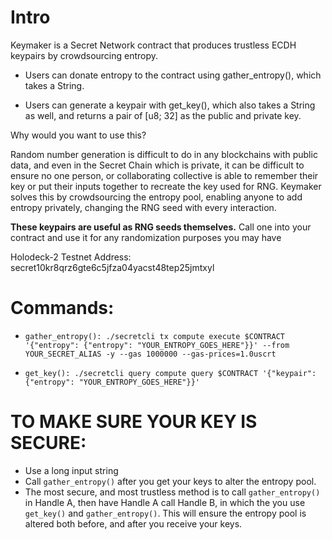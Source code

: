 # Intro
Keymaker is a Secret Network contract that produces trustless ECDH keypairs by crowdsourcing entropy.

- Users can donate entropy to the contract using gather_entropy(), which takes a String.

- Users can generate a keypair with get_key(), which also takes a String as well, and returns a pair of [u8; 32] as the public and private key.


Why would you want to use this?

Random number generation is difficult to do in any blockchains with public data, and even in the Secret Chain which is private, it can be difficult to ensure no one person, or collaborating collective is able to remember their key or put their inputs together to recreate the key used for RNG. 
Keymaker solves this by crowdsourcing the entropy pool, enabling anyone to add entropy privately, changing the RNG seed with every interaction.

**These keypairs are useful as RNG seeds themselves.** Call one into your contract and use it for any randomization purposes you may have

Holodeck-2 Testnet Address:
secret10kr8qrz6gte6c5jfza04yacst48tep25jmtxyl


# Commands:



- `gather_entropy():
./secretcli tx compute execute $CONTRACT '{"entropy": {"entropy": "YOUR_ENTROPY_GOES_HERE"}}' --from YOUR_SECRET_ALIAS -y --gas 1000000 --gas-prices=1.0uscrt`




- `get_key():
./secretcli query compute query $CONTRACT '{"keypair": {"entropy": "YOUR_ENTROPY_GOES_HERE"}}'`



# TO MAKE SURE YOUR KEY IS SECURE:
- Use a long input string 
- Call `gather_entropy()` after you get your keys to alter the entropy pool.
- The most secure, and most trustless method is to call `gather_entropy()` in Handle A, then have Handle A call Handle B, in which the you use `get_key()` and `gather_entropy()`. This will ensure the entropy pool is altered both before, and after you receive your keys.



